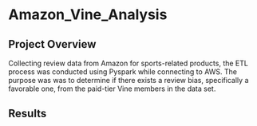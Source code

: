 # Amazon_Vine_Analysis
 
## Project Overview

Collecting review data from Amazon for sports-related products, the ETL process was conducted using Pyspark while connecting to AWS. The purpose was was to determine if there exists a review bias, specifically a favorable one, from the paid-tier Vine members in the data set.

## Results

